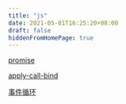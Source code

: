 ```yaml
---
title: "js"
date: 2021-05-01T16:25:20+08:00
draft: false
hiddenFromHomePage: true
---
```


[promise](./promise)

[apply-call-bind](../apply-call-bind)

[事件循环](../event-loop)


